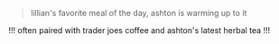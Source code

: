 > lillian's favorite meal of the day, ashton is warming up to it

!!!
often paired with trader joes coffee and ashton's latest herbal tea
!!!
